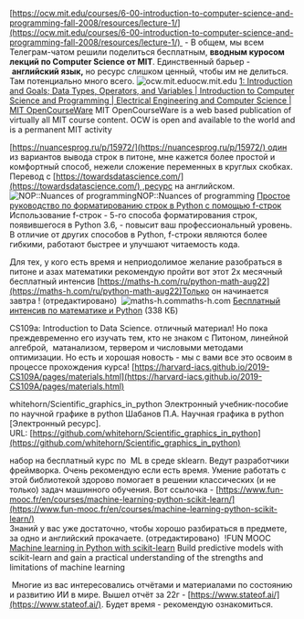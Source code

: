 [https://ocw.mit.edu/courses/6-00-introduction-to-computer-science-and-programming-fall-2008/resources/lecture-1/](https://ocw.mit.edu/courses/6-00-introduction-to-computer-science-and-programming-fall-2008/resources/lecture-1/)  - В общем, мы всем Телеграм-чатом решили поделиться бесплатным, **вводным куросом лекций по Computer Science от MIT**. Единственный барьер - **английский язык,** но ресурс слишком ценный, чтобы им не делиться. Там потенциально много всего.
![ocw.mit.edu](https://slack-imgs.com/?c=1&o1=wi32.he32.si&url=https%3A%2F%2Focw.mit.edu%2Ffavicon.ico)ocw.mit.edu
[1: Introduction and Goals; Data Types, Operators, and Variables | Introduction to Computer Science and Programming | Electrical Engineering and Computer Science | MIT OpenCourseWare](https://ocw.mit.edu/courses/6-00-introduction-to-computer-science-and-programming-fall-2008/resources/lecture-1/)
MIT OpenCourseWare is a web based publication of virtually all MIT course content. OCW is open and available to the world and is a permanent MIT activity


[https://nuancesprog.ru/p/15972/](https://nuancesprog.ru/p/15972/) один из вариантов вывода строк в питоне, мне кажется более простой и комфортный способ, нежели сложение переменных в круглых скобках.  
Перевод с [https://towardsdatascience.com/](https://towardsdatascience.com/) ,ресурс на английском.
![NOP::Nuances of programming](https://slack-imgs.com/?c=1&o1=wi32.he32.si&url=https%3A%2F%2Fnuancesprog.ru%2Fwp-content%2Fuploads%2F2020%2F10%2Fnoplogo.png)NOP::Nuances of programming
[Простое руководство по форматированию строк в Python с помощью f-строк](https://nuancesprog.ru/p/15972/)
Использование f-строк - 5-го способа форматирования строк, появившегося в Python 3.6, - повысит ваш профессиональный уровень. В отличие от других способов в Python, f-строки являются более гибкими, работают быстрее и улучшают читаемость кода.

  
Для тех, у кого есть время и неприодолимое желание разобраться в питоне и азах математики рекомендую пройти вот этот 2х месячный бесплатный интенсив [https://maths-h.com/ru/python-math-aug22](https://maths-h.com/ru/python-math-aug22)Только он начинается завтра ! (отредактировано) 
![maths-h.com](https://slack-imgs.com/?c=1&o1=wi32.he32.si&url=https%3A%2F%2Fstatic.tildacdn.com%2Ftild6539-3961-4435-b862-626337313761%2Ffav.ico)maths-h.com
[Бесплатный интенсив по математике и Python](https://maths-h.com/ru/python-math-aug22) (338 КБ)

CS109a: Introduction to Data Science. отличный материал! Но пока преждевременно его изучать тем, кто не знаком с Питоном, линейной алгеброй,  матанализом, тервером и числовыми методами оптимизации. Но есть и хорошая новость - мы с вами все это освоим в процессе прохождения курса!
[https://harvard-iacs.github.io/2019-CS109A/pages/materials.html](https://harvard-iacs.github.io/2019-CS109A/pages/materials.html)

whitehorn/Scientific_graphics_in_python
Электронный учебник-пособие по научной графике в python
Шабанов П.А. Научная графика в python [Электронный ресурс]. URL: [https://github.com/whitehorn/Scientific_graphics_in_python](https://github.com/whitehorn/Scientific_graphics_in_python)


набор на бесплатный курс по  ML в среде sklearn. Ведут разработчики фреймворка. Очень рекомендую если есть время. Умение работать с этой библиотекой здорово помогает в решении классических (и не только) задач машинного обучения. Вот ссылочка - [https://www.fun-mooc.fr/en/courses/machine-learning-python-scikit-learn/](https://www.fun-mooc.fr/en/courses/machine-learning-python-scikit-learn/)  
Знаний у вас уже достаточно, чтобы хорошо разбираться в предмете, за одно и английский прокачаете. (отредактировано) 
!FUN MOOC
[Machine learning in Python with scikit-learn](https://www.fun-mooc.fr/en/courses/machine-learning-python-scikit-learn/)
Build predictive models with scikit-learn and gain a practical understanding of the strengths and limitations of machine learning


 Многие из вас интересовались отчётами и материалами по состоянию и развитию ИИ в мире. Вышел отчёт за 22г - [https://www.stateof.ai/](https://www.stateof.ai/). Будет время - рекомендую ознакомиться.







